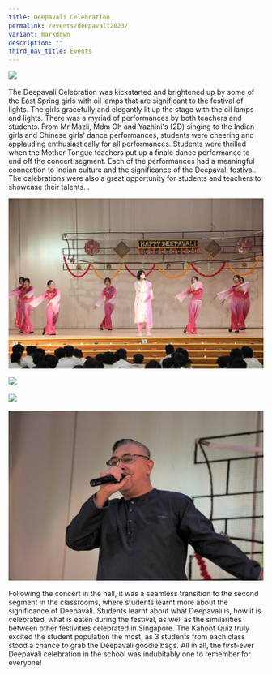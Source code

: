 ```yaml
---
title: Deepavali Celebration
permalink: /events/deepavali2023/
variant: markdown
description: ""
third_nav_title: Events
---
```

![](/images/Events/2023%20Deepavali/IMG_8737.JPG)

The Deepavali Celebration was kickstarted and brightened up by some of the East Spring girls with oil lamps that are significant to the festival of lights. The girls gracefully and elegantly lit up the stage with the oil lamps and lights. There was a myriad of performances by both teachers and students. From Mr Mazli, Mdm Oh and Yazhini's (2D) singing to the Indian girls and Chinese girls' dance performances, students were cheering and applauding enthusiastically for all performances. Students were thrilled when the Mother Tongue teachers put up a finale dance performance to end off the concert segment. Each of the performances had a meaningful connection to Indian culture and the significance of the Deepavali festival. The celebrations were also a great opportunity for students and teachers to showcase their talents. .

![](/images/Events/2023%20Deepavali/Deepavali01.JPG)

![](/images/Events/2023%20Deepavali/Deepavali02.JPG)

![](/images/Events/2023%20Deepavali/Deepavali04.JPG)

![](/images/Events/2023%20Deepavali/IMG_8693.JPG)


Following the concert in the hall, it was a seamless transition to the second segment in the classrooms, where students learnt more about the significance of Deepavali. Students learnt about what Deepavali is, how it is celebrated, what is eaten during the festival, as well as the similarities between other festivities celebrated in Singapore. The Kahoot Quiz truly excited the student population the most, as 3 students from each class stood a chance to grab the Deepavali goodie bags. All in all, the first-ever Deepavali celebration in the school was indubitably one to remember for everyone!